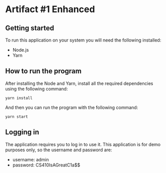 # Artifact #1 Enhanced

## Getting started

To run this application on your system you will need the following installed:
- Node.js
- Yarn

## How to run the program

After installing the Node and Yarn, install all the required dependencies using the following command:

```
yarn install
```

And then you can run the program with the following command:

```
yarn start
```

## Logging in

The application requires you to log in to use it. This application is for demo purposes only, so the username and password are:

- username: admin
- password: CS410IsAGreatC1a$$
